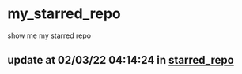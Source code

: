 # my_starred_repo
show me my starred repo

update at 02/03/22 04:14:24 in [starred_repo](./index.html)
---

